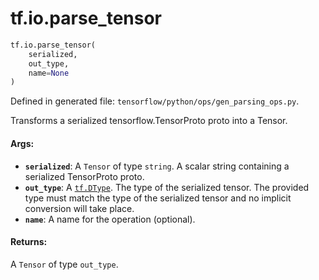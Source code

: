 <div itemscope itemtype="http://developers.google.com/ReferenceObject">
<meta itemprop="name" content="tf.io.parse_tensor" />
<meta itemprop="path" content="Stable" />
</div>

# tf.io.parse_tensor

``` python
tf.io.parse_tensor(
    serialized,
    out_type,
    name=None
)
```



Defined in generated file: `tensorflow/python/ops/gen_parsing_ops.py`.

Transforms a serialized tensorflow.TensorProto proto into a Tensor.

#### Args:

* <b>`serialized`</b>: A `Tensor` of type `string`.
    A scalar string containing a serialized TensorProto proto.
* <b>`out_type`</b>: A <a href="../../tf/dtypes/DType.md"><code>tf.DType</code></a>.
    The type of the serialized tensor.  The provided type must match the
    type of the serialized tensor and no implicit conversion will take place.
* <b>`name`</b>: A name for the operation (optional).


#### Returns:

A `Tensor` of type `out_type`.